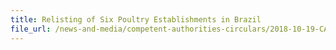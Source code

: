 ```yaml
---
title: Relisting of Six Poultry Establishments in Brazil 
file_url: /news-and-media/competent-authorities-circulars/2018-10-19-CA2.pdf
---
```

